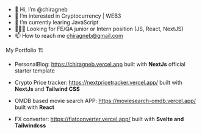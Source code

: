- 👋 Hi, I’m @chiragneb
- 👀 I’m interested in Cryptocurrency | WEB3
- 🌱 I’m currently learing JavaScript 
- 👨🏾‍💻 Looking for FE/QA junior or Intern position (JS, React, NextJS)
- 📫 How to reach me chiragneb@gmail.com   



My Portfolio 🏗️   

- PersonalBlog: https://chiragneb.vercel.app built with **NextJs** official starter template

- Crypto Price tracker: https://nextpricetracker.vercel.app/ built with **NextJs** and **Tailwind CSS**

- OMDB based movie search APP: https://moviesearch-omdb.vercel.app/ built with **React**

- FX converter: https://fiatconverter.vercel.app/ built with **Svelte and Tailwindcss**



<!---
chiragneb/chiragneb is a ✨ special ✨ repository because its `README.md` (this file) appears on your GitHub profile.
You can click the Preview link to take a look at your changes.
--->
